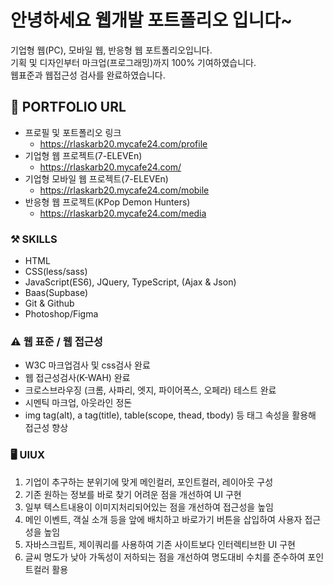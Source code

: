 # 안녕하세요 웹개발 포트폴리오 입니다~

기업형 웹(PC), 모바일 웹, 반응형 웹 포트폴리오입니다.<br>
기획 및 디자인부터 마크업(프로그래밍)까지 100% 기여하였습니다. <br>
웹표준과 웹접근성 검사를 완료하였습니다. <br>

## 🔗 PORTFOLIO URL
* 프로필 및 포트폴리오 링크
    + https://rlaskarb20.mycafe24.com/profile
* 기업형 웹 프로젝트(7-ELEVEn)
    + https://rlaskarb20.mycafe24.com/
* 기업형 모바일 웹 프로젝트(7-ELEVEn) 
    + https://rlaskarb20.mycafe24.com/mobile
* 반응형 웹 프로젝트(KPop Demon Hunters)
    + https://rlaskarb20.mycafe24.com/media


  


### ⚒️ SKILLS
* HTML
* CSS(less/sass)
* JavaScript(ES6), JQuery, TypeScript, (Ajax & Json)
* Baas(Supbase)
* Git & Github
* Photoshop/Figma

### ⚠️ 웹 표준 / 웹 접근성
* W3C 마크업검사 및 css검사 완료 
* 웹 접근성검사(K-WAH) 완료 
* 크로스브라우징 (크롬, 사파리, 엣지, 파이어폭스, 오페라) 테스트 완료
* 시멘틱 마크업, 아웃라인 정돈
* img tag(alt), a tag(title), table(scope, thead, tbody) 등 태그 속성을 활용해 접근성 향상

### 🖥️ UIUX
1. 기업이 추구하는 분위기에 맞게 메인컬러, 포인트컬러, 레이아웃 구성
2. 기존 원하는 정보를 바로 찾기 어려운 점을 개선하여 UI 구현
3. 일부 텍스트내용이 이미지처리되어있는 점을 개선하여 접근성을 높임
4. 메인 이벤트, 객실 소개 등을 앞에 배치하고 바로가기 버튼을 삽입하여 사용자 접근성을 높임
5. 자바스크립트, 제이쿼리를 사용하여 기존 사이트보다 인터렉티브한 UI 구현
6. 글씨 명도가 낮아 가독성이 저하되는 점을 개선하여 명도대비 수치를 준수하여 포인트컬러 활용


